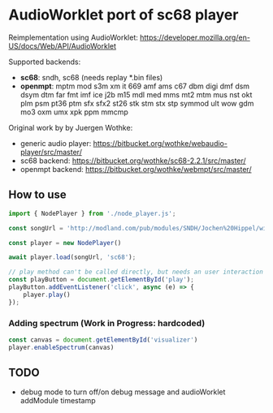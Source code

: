 # AudioWorklet port of sc68 player


Reimplementation using AudioWorklet: https://developer.mozilla.org/en-US/docs/Web/API/AudioWorklet

Supported backends:
- **sc68**: sndh, sc68 (needs replay *.bin files)
- **openmpt**: mptm mod s3m xm it 669 amf ams c67 dbm digi dmf dsm dsym dtm far fmt imf ice j2b m15 mdl med mms mt2 mtm mus nst okt plm psm pt36 ptm sfx sfx2 st26 stk stm stx stp symmod ult wow gdm mo3 oxm umx xpk ppm mmcmp

Original work by by Juergen Wothke:
- generic audio player: https://bitbucket.org/wothke/webaudio-player/src/master/
- sc68 backend: https://bitbucket.org/wothke/sc68-2.2.1/src/master/
- openmpt backend: https://bitbucket.org/wothke/webmpt/src/master/




## How to use

```javascript
import { NodePlayer } from './node_player.js';

const songUrl = 'http://modland.com/pub/modules/SNDH/Jochen%20Hippel/wings%20of%20death.sndh'

const player = new NodePlayer()

await player.load(songUrl, 'sc68');

// play method can't be called directly, but needs an user interaction
const playButton = document.getElementById('play');
playButton.addEventListener('click', async (e) => {
    player.play()
});
```


### Adding spectrum (Work in Progress: hardcoded)

```javascript
const canvas = document.getElementById('visualizer')
player.enableSpectrum(canvas)
```


## TODO
- debug mode to turn off/on debug message and audioWorklet addModule timestamp
